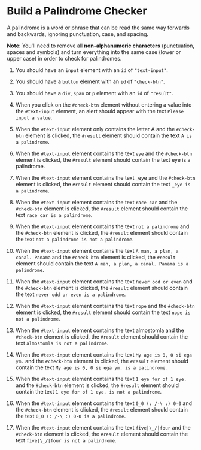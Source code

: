 # Build a Palindrome Checker

A palindrome is a word or phrase that can be read the same way forwards and backwards, ignoring punctuation, case, and spacing.

**Note**: You'll need to remove all **non-alphanumeric characters** (punctuation, spaces and symbols) and turn everything into the same case (lower or upper case) in order to check for palindromes.

1. You should have an `input` element with an `id` of `"text-input"`.

2. You should have a `button` element with an `id` of `"check-btn"`.

3. You should have a `div`, `span` or `p` element with an `id` of `"result"`.

4. When you click on the `#check-btn` element without entering a value into the `#text-input` element, an alert should appear with the text `Please input a value`.

5. When the `#text-input` element only contains the letter A and the `#check-btn` element is clicked, the `#result` element should contain the text `A is a palindrome`.

6. When the `#text-input` element contains the text `eye` and the `#check-btn` element is clicked, the `#result` element should contain the text eye is a palindrome.

7. When the `#text-input` element contains the text _eye and the `#check-btn` element is clicked, the `#result` element should contain the text `_eye is a palindrome`.

8. When the `#text-input` element contains the text `race car` and the `#check-btn` element is clicked, the `#result` element should contain the text `race car is a palindrome`.

9. When the `#text-input` element contains the text `not a palindrome` and the `#check-btn` element is clicked, the `#result` element should contain the text `not a palindrome is not a palindrome`.

10. When the `#text-input` element contains the text `A man, a plan, a canal. Panama` and the `#check-btn` element is clicked, the `#result` element should contain the text `A man, a plan, a canal. Panama is a palindrome`.

11. When the `#text-input` element contains the text n`ever odd or even` and the `#check-btn` element is clicked, the `#result` element should contain the text `never odd or even is a palindrome`.

12. When the `#text-input` element contains the text `nope` and the `#check-btn` element is clicked, the `#result` element should contain the text `nope is not a palindrome`.

13. When the `#text-input` element contains the text almostomla and the `#check-btn` element is clicked, the `#result` element should contain the text `almostomla is not a palindrome`.

14. When the `#text-input` element contains the text `My age is 0, 0 si ega ym.` and the `#check-btn` element is clicked, the `#result` element should contain the text `My age is 0, 0 si ega ym. is a palindrome`.

15. When the `#text-input` element contains the text `1 eye for of 1 eye.` and the `#check-btn` element is clicked, the `#result` element should contain the text `1 eye for of 1 eye. is not a palindrome`.

16. When the `#text-input` element contains the text `0_0 (: /-\ :) 0-0` and the `#check-btn` element is clicked, the `#result` element should contain the text `0_0 (: /-\ :) 0-0 is a palindrome`.

17. When the `#text-input` element contains the text `five|\_/|four` and the `#check-btn` element is clicked, the `#result` element should contain the text `five|\_/|four is not a palindrome`.
